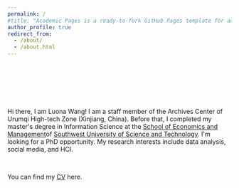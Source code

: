 ```yaml
---
permalink: /
#title: "Academic Pages is a ready-to-fork GitHub Pages template for academic personal websites"
author_profile: true
redirect_from: 
  - /about/
  - /about.html
---
```

<br/>
<br/>
<br/>
<br/>
<br/>


Hi there, I am Luona Wang! I am a staff member of the Archives Center of Urumqi High-tech Zone (Xinjiang, China). Before that, I completed my master's degree in Information Science at the [School of Economics and Management](http://em.swust.edu.cn/#/)of [Southwest University of Science and Technology](https://www.swust.edu.cn/). I'm looking for a PhD opportunity. My research interests include data analysis, social media, and HCI.

<br/>

You can find my [CV](../assets/CV.pdf) here.


